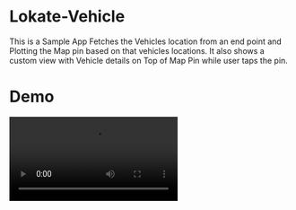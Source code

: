 # Lokate-Vehicle
This is a Sample App Fetches the Vehicles location from an end point and Plotting the Map pin based on that vehicles locations. It also shows a custom view with Vehicle details on Top of Map Pin while user taps the pin.

# Demo 


![solarized dualmode](https://github.com/ansarsha/Lokate-Vehicle/Src/MapDemoVideo.mov)
